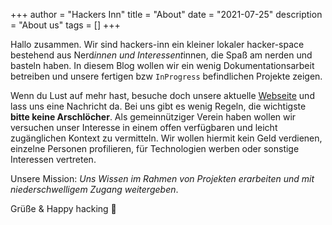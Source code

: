 +++
author = "Hackers Inn"
title = "About"
date = "2021-07-25"
description = "About us"
tags = []
+++

Hallo zusammen. Wir sind hackers-inn ein kleiner lokaler hacker-space bestehend aus Nerd*innen und Interessent*innen, die Spaß am nerden und basteln haben. In diesem Blog wollen wir ein wenig Dokumentationsarbeit betreiben und unsere fertigen bzw `InProgress` befindlichen Projekte zeigen. 

Wenn du Lust auf mehr hast, besuche doch unsere aktuelle [Webseite](house-of-mint.org) und lass uns eine Nachricht da. Bei uns gibt es wenig Regeln, die wichtigste **bitte keine Arschlöcher**. Als gemeinnütziger Verein haben wollen wir versuchen unser Interesse in einem offen verfügbaren und leicht zugänglichen Kontext zu vermitteln. Wir wollen hiermit kein Geld verdienen, einzelne Personen profilieren, für Technologien werben oder sonstige Interessen vertreten. 

Unsere Mission: _Uns Wissen im Rahmen von Projekten erarbeiten und mit niederschwelligem Zugang weitergeben_. 

Grüße & Happy hacking 🎉
